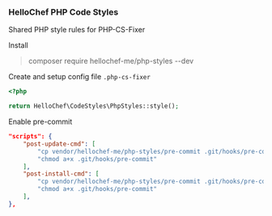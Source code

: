 ### HelloChef PHP Code Styles

Shared PHP style rules for PHP-CS-Fixer

Install 
> composer require hellochef-me/php-styles --dev
 
Create and setup config file `.php-cs-fixer`

```php
<?php

return HelloChef\CodeStyles\PhpStyles::style();
```

Enable pre-commit
```json
"scripts": {
    "post-update-cmd": [
        "cp vendor/hellochef-me/php-styles/pre-commit .git/hooks/pre-commit",
        "chmod a+x .git/hooks/pre-commit"
    ],
    "post-install-cmd": [
        "cp vendor/hellochef-me/php-styles/pre-commit .git/hooks/pre-commit",
        "chmod a+x .git/hooks/pre-commit"
    ],
},
```
